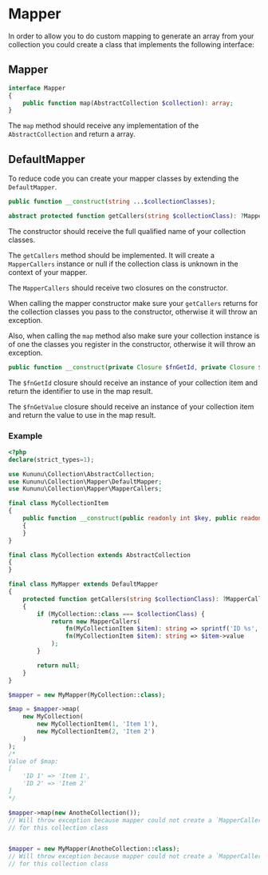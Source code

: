 # Mapper

In order to allow you to do custom mapping to generate an array from your collection you could create a class that implements the following interface:

## Mapper

```php
interface Mapper
{
    public function map(AbstractCollection $collection): array;
}
```

The `map` method should receive any implementation of the `AbstractCollection` and return a array.


## DefaultMapper

To reduce code you can create your mapper classes by extending the `DefaultMapper`.

```php
public function __construct(string ...$collectionClasses);

abstract protected function getCallers(string $collectionClass): ?MapperCallers;
```

The constructor should receive the full qualified name of your collection classes.

The `getCallers` method should be implemented. It will create a `MapperCallers` instance or null if the collection class is unknown in the context of your mapper.

The `MapperCallers` should receive two closures on the constructor.

When calling the mapper constructor make sure your `getCallers` returns for the collection classes you pass to the constructor, otherwise it will throw an exception.

Also, when calling the `map` method also make sure your collection instance is of one the classes you register in the constructor, otherwise it will throw an exception.

```php
public function __construct(private Closure $fnGetId, private Closure $fnGetValue);
```

The `$fnGetId` closure should receive an instance of your collection item and return the identifier to use in the map result.

The `$fnGetValue` closure should receive an instance of your collection item and return the value to use in the map result.

### Example

```php
<?php
declare(strict_types=1);

use Kununu\Collection\AbstractCollection;
use Kununu\Collection\Mapper\DefaultMapper;
use Kununu\Collection\Mapper\MapperCallers;

final class MyCollectionItem
{
    public function __construct(public readonly int $key, public readonly string $value)
    {
    }
}

final class MyCollection extends AbstractCollection
{
}

final class MyMapper extends DefaultMapper
{
    protected function getCallers(string $collectionClass): ?MapperCallers
    {
        if (MyCollection::class === $collectionClass) {
            return new MapperCallers(
                fn(MyCollectionItem $item): string => sprintf('ID %s', $item->key), 
                fn(MyCollectionItem $item): string => $item->value
            );
        }

        return null;
    }    
}

$mapper = new MyMapper(MyCollection::class);

$map = $mapper->map(
    new MyCollection(
        new MyCollectionItem(1, 'Item 1'),
        new MyCollectionItem(2, 'Item 2')
    )
);
/*
Value of $map:
[
    'ID 1' => 'Item 1',
    'ID 2' => 'Item 2'
]
*/

$mapper->map(new AnotheCollection());
// Will throw exception because mapper could not create a `MapperCallers` instance
// for this collection class


$mapper = new MyMapper(AnotheCollection::class);
// Will throw exception because mapper could not create a `MapperCallers` instance
// for this collection class
```
